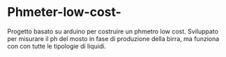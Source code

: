 # Phmeter-low-cost-
Progetto basato su arduino per costruire un phmetro low cost. Sviluppato per misurare il ph del mosto in fase di produzione della birra, ma funziona con con tutte le tipologie di liquidi.
